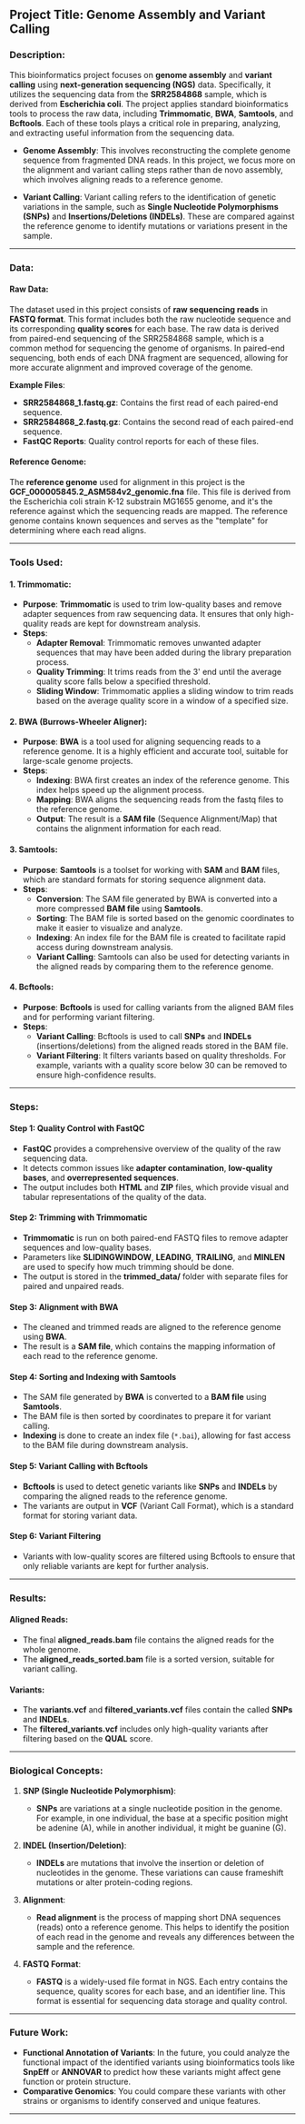
## **Project Title: Genome Assembly and Variant Calling**

### **Description**:

This bioinformatics project focuses on **genome assembly** and **variant calling** using **next-generation sequencing (NGS)** data. Specifically, it utilizes the sequencing data from the **SRR2584868** sample, which is derived from **Escherichia coli**. The project applies standard bioinformatics tools to process the raw data, including **Trimmomatic**, **BWA**, **Samtools**, and **Bcftools**. Each of these tools plays a critical role in preparing, analyzing, and extracting useful information from the sequencing data.

- **Genome Assembly**: This involves reconstructing the complete genome sequence from fragmented DNA reads. In this project, we focus more on the alignment and variant calling steps rather than de novo assembly, which involves aligning reads to a reference genome.

- **Variant Calling**: Variant calling refers to the identification of genetic variations in the sample, such as **Single Nucleotide Polymorphisms (SNPs)** and **Insertions/Deletions (INDELs)**. These are compared against the reference genome to identify mutations or variations present in the sample.

---

### **Data**:

#### **Raw Data**:
The dataset used in this project consists of **raw sequencing reads** in **FASTQ format**. This format includes both the raw nucleotide sequence and its corresponding **quality scores** for each base. The raw data is derived from paired-end sequencing of the SRR2584868 sample, which is a common method for sequencing the genome of organisms. In paired-end sequencing, both ends of each DNA fragment are sequenced, allowing for more accurate alignment and improved coverage of the genome.

**Example Files**:
- **SRR2584868_1.fastq.gz**: Contains the first read of each paired-end sequence.
- **SRR2584868_2.fastq.gz**: Contains the second read of each paired-end sequence.
- **FastQC Reports**: Quality control reports for each of these files.

#### **Reference Genome**:
The **reference genome** used for alignment in this project is the **GCF_000005845.2_ASM584v2_genomic.fna** file. This file is derived from the Escherichia coli strain K-12 substrain MG1655 genome, and it's the reference against which the sequencing reads are mapped. The reference genome contains known sequences and serves as the "template" for determining where each read aligns.

---

### **Tools Used**:

#### **1. Trimmomatic**:
- **Purpose**: **Trimmomatic** is used to trim low-quality bases and remove adapter sequences from raw sequencing data. It ensures that only high-quality reads are kept for downstream analysis.
- **Steps**:
  - **Adapter Removal**: Trimmomatic removes unwanted adapter sequences that may have been added during the library preparation process.
  - **Quality Trimming**: It trims reads from the 3' end until the average quality score falls below a specified threshold.
  - **Sliding Window**: Trimmomatic applies a sliding window to trim reads based on the average quality score in a window of a specified size.

#### **2. BWA (Burrows-Wheeler Aligner)**:
- **Purpose**: **BWA** is a tool used for aligning sequencing reads to a reference genome. It is a highly efficient and accurate tool, suitable for large-scale genome projects.
- **Steps**:
  - **Indexing**: BWA first creates an index of the reference genome. This index helps speed up the alignment process.
  - **Mapping**: BWA aligns the sequencing reads from the fastq files to the reference genome.
  - **Output**: The result is a **SAM file** (Sequence Alignment/Map) that contains the alignment information for each read.

#### **3. Samtools**:
- **Purpose**: **Samtools** is a toolset for working with **SAM** and **BAM** files, which are standard formats for storing sequence alignment data.
- **Steps**:
  - **Conversion**: The SAM file generated by BWA is converted into a more compressed **BAM file** using **Samtools**.
  - **Sorting**: The BAM file is sorted based on the genomic coordinates to make it easier to visualize and analyze.
  - **Indexing**: An index file for the BAM file is created to facilitate rapid access during downstream analysis.
  - **Variant Calling**: Samtools can also be used for detecting variants in the aligned reads by comparing them to the reference genome.

#### **4. Bcftools**:
- **Purpose**: **Bcftools** is used for calling variants from the aligned BAM files and for performing variant filtering.
- **Steps**:
  - **Variant Calling**: Bcftools is used to call **SNPs** and **INDELs** (insertions/deletions) from the aligned reads stored in the BAM file.
  - **Variant Filtering**: It filters variants based on quality thresholds. For example, variants with a quality score below 30 can be removed to ensure high-confidence results.

---

### **Steps**:

#### **Step 1: Quality Control with FastQC**
- **FastQC** provides a comprehensive overview of the quality of the raw sequencing data.
- It detects common issues like **adapter contamination**, **low-quality bases**, and **overrepresented sequences**.
- The output includes both **HTML** and **ZIP** files, which provide visual and tabular representations of the quality of the data.

#### **Step 2: Trimming with Trimmomatic**
- **Trimmomatic** is run on both paired-end FASTQ files to remove adapter sequences and low-quality bases.
- Parameters like **SLIDINGWINDOW**, **LEADING**, **TRAILING**, and **MINLEN** are used to specify how much trimming should be done.
- The output is stored in the **trimmed_data/** folder with separate files for paired and unpaired reads.

#### **Step 3: Alignment with BWA**
- The cleaned and trimmed reads are aligned to the reference genome using **BWA**.
- The result is a **SAM file**, which contains the mapping information of each read to the reference genome.

#### **Step 4: Sorting and Indexing with Samtools**
- The SAM file generated by **BWA** is converted to a **BAM file** using **Samtools**.
- The BAM file is then sorted by coordinates to prepare it for variant calling.
- **Indexing** is done to create an index file (`*.bai`), allowing for fast access to the BAM file during downstream analysis.

#### **Step 5: Variant Calling with Bcftools**
- **Bcftools** is used to detect genetic variants like **SNPs** and **INDELs** by comparing the aligned reads to the reference genome.
- The variants are output in **VCF** (Variant Call Format), which is a standard format for storing variant data.

#### **Step 6: Variant Filtering**
- Variants with low-quality scores are filtered using Bcftools to ensure that only reliable variants are kept for further analysis.

---

### **Results**:

#### **Aligned Reads**:
- The final **aligned_reads.bam** file contains the aligned reads for the whole genome.
- The **aligned_reads_sorted.bam** file is a sorted version, suitable for variant calling.

#### **Variants**:
- The **variants.vcf** and **filtered_variants.vcf** files contain the called **SNPs** and **INDELs**.
- The **filtered_variants.vcf** includes only high-quality variants after filtering based on the **QUAL** score.

---

### **Biological Concepts**:

1. **SNP (Single Nucleotide Polymorphism)**:
   - **SNPs** are variations at a single nucleotide position in the genome. For example, in one individual, the base at a specific position might be adenine (A), while in another individual, it might be guanine (G).

2. **INDEL (Insertion/Deletion)**:
   - **INDELs** are mutations that involve the insertion or deletion of nucleotides in the genome. These variations can cause frameshift mutations or alter protein-coding regions.

3. **Alignment**:
   - **Read alignment** is the process of mapping short DNA sequences (reads) onto a reference genome. This helps to identify the position of each read in the genome and reveals any differences between the sample and the reference.

4. **FASTQ Format**:
   - **FASTQ** is a widely-used file format in NGS. Each entry contains the sequence, quality scores for each base, and an identifier line. This format is essential for sequencing data storage and quality control.

---

### **Future Work**:
- **Functional Annotation of Variants**: In the future, you could analyze the functional impact of the identified variants using bioinformatics tools like **SnpEff** or **ANNOVAR** to predict how these variants might affect gene function or protein structure.
- **Comparative Genomics**: You could compare these variants with other strains or organisms to identify conserved and unique features.

---
